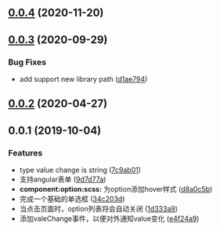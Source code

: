 ## [0.0.4](https://github.com/damingerdai/daming-select/compare/v0.0.3...v0.0.4) (2020-11-20)



## [0.0.3](https://github.com/damingerdai/daming-select/compare/v0.0.1...v0.0.3) (2020-09-29)


### Bug Fixes

* add support new library path ([d1ae794](https://github.com/damingerdai/daming-select/commit/d1ae794))



## [0.0.2](https://github.com/damingerdai/daming-select/compare/v0.0.1...v0.0.2) (2020-04-27)



## 0.0.1 (2019-10-04)


### Features

* type value change is string ([7c9ab01](https://github.com/damingerdai/daming-select/commit/7c9ab01))
* 支持angular表单 ([9d7d77a](https://github.com/damingerdai/daming-select/commit/9d7d77a))
* **component:option:scss:** 为option添加hover样式 ([d8a0c5b](https://github.com/damingerdai/daming-select/commit/d8a0c5b))
* 完成一个基础的单选框 ([34c203d](https://github.com/damingerdai/daming-select/commit/34c203d))
* 当点击页面时，option列表将会自动关闭 ([1d333a9](https://github.com/damingerdai/daming-select/commit/1d333a9))
* 添加valeChange事件，以便对外通知value变化 ([e4f24a9](https://github.com/damingerdai/daming-select/commit/e4f24a9))



